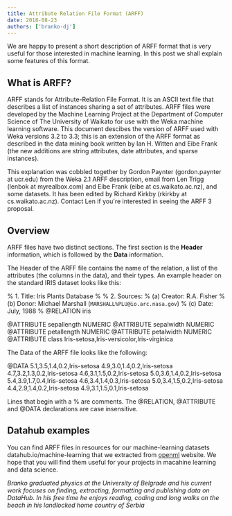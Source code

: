 ```yaml
---
title: Attribute Relation File Format (ARFF)
date: 2018-08-23
authors: ['branko-dj']
---
```


We are happy to present a short description of ARFF format that is very useful for those interested in machine learning. In this post we shall explain some features of this format.

## What is ARFF?

ARFF stands for Attribute-Relation File Format. It is an ASCII text file that describes a list of instances sharing a set of attributes. ARFF files were developed by the Machine Learning Project at the Department of Computer Science of The University of Waikato for use with the Weka machine learning software. This document descibes the version of ARFF used with Weka versions 3.2 to 3.3; this is an extension of the ARFF format as described in the data mining book written by Ian H. Witten and Eibe Frank (the new additions are string attributes, date attributes, and sparse instances).

This explanation was cobbled together by Gordon Paynter (gordon.paynter at ucr.edu) from the Weka 2.1 ARFF description, email from Len Trigg (lenbok at myrealbox.com) and Eibe Frank (eibe at cs.waikato.ac.nz), and some datasets. It has been edited by Richard Kirkby (rkirkby at cs.waikato.ac.nz). Contact Len if you're interested in seeing the ARFF 3 proposal.

## Overview
ARFF files have two distinct sections. The first section is the **Header** information, which is followed by the **Data** information.

The Header of the ARFF file contains the name of the relation, a list of the attributes (the columns in the data), and their types. An example header on the standard IRIS dataset looks like this:

   % 1. Title: Iris Plants Database
   %
   % 2. Sources:
   %      (a) Creator: R.A. Fisher
   %      (b) Donor: Michael Marshall (`MARSHALL%PLU@io.arc.nasa.gov`)
   %      (c) Date: July, 1988
   %
   @RELATION iris

   @ATTRIBUTE sepallength  NUMERIC
   @ATTRIBUTE sepalwidth   NUMERIC
   @ATTRIBUTE petallength  NUMERIC
   @ATTRIBUTE petalwidth   NUMERIC
   @ATTRIBUTE class        Iris-setosa,Iris-versicolor,Iris-virginica

The Data of the ARFF file looks like the following:

   @DATA
   5.1,3.5,1.4,0.2,Iris-setosa
   4.9,3.0,1.4,0.2,Iris-setosa
   4.7,3.2,1.3,0.2,Iris-setosa
   4.6,3.1,1.5,0.2,Iris-setosa
   5.0,3.6,1.4,0.2,Iris-setosa
   5.4,3.9,1.7,0.4,Iris-setosa
   4.6,3.4,1.4,0.3,Iris-setosa
   5.0,3.4,1.5,0.2,Iris-setosa
   4.4,2.9,1.4,0.2,Iris-setosa
   4.9,3.1,1.5,0.1,Iris-setosa

Lines that begin with a % are comments. The @RELATION, @ATTRIBUTE and @DATA declarations are case insensitive.

## Datahub examples
You can find ARFF files in resources for our machine-learning datasets datahub.io/machine-learning that we extracted from [openml](https://www.openml.org/search?type=data) website. We hope that you will find them useful for your projects in macahine learning and data science.


*Branko graduated physics at the University of Belgrade and his current work focuses on finding, extracting, formatting and publishing data on DataHub. In his free time he enjoys reading, coding and long walks on the beach in his landlocked home country of Serbia*
